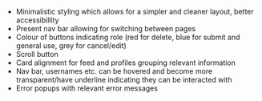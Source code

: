- Minimalistic styling which allows for a simpler and cleaner layout, better accessibillity 
- Present nav bar allowing for switching between pages
- Colour of buttons indicating role (red for delete, blue for submit and general use, grey for cancel/edit)
- Scroll button
- Card alignment for feed and profiles grouping relevant information
- Nav bar, usernames etc. can be hovered and become more transparent/have underline indicating they can be interacted with
- Error popups with relevant error messages